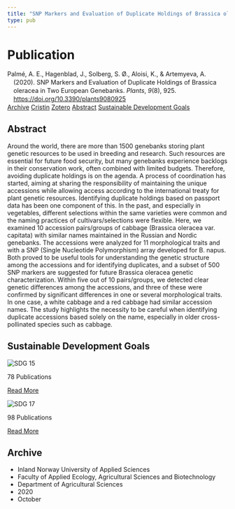 ```yaml
---
title: "SNP Markers and Evaluation of Duplicate Holdings of Brassica oleracea in Two European Genebanks"
type: pub
---
```

<h1>Publication</h1>
<article id="csl-bib-container-BRLK9D3M" class="csl-bib-container">
  <div class="csl-bib-body" style="line-height: 1.35; padding-left: 1em; text-indent:-1em;">
  <div class="csl-entry">Palm&#xE9;, A. E., Hagenblad, J., Solberg, S. &#xD8;., Aloisi, K., &amp; Artemyeva, A. (2020). SNP Markers and Evaluation of Duplicate Holdings of Brassica oleracea in Two European Genebanks. <i>Plants</i>, <i>9</i>(8), 925. <a href="https://doi.org/10.3390/plants9080925">https://doi.org/10.3390/plants9080925</a></div>
</div>
  <div class="csl-bib-buttons">
    <a href="#taxonomy-article-BRLK9D3M" class="csl-bib-button">Archive</a>
    <a href="https://app.cristin.no/results/show.jsf?id=1838334" alt="Cristin URL" class="csl-bib-button">Cristin</a>
    <a href="http://zotero.org/groups/5022929/items/BRLK9D3M" alt="Zotero URL" class="csl-bib-button">Zotero</a>
    <a href="#abstract-article-BRLK9D3M" class="csl-bib-button">Abstract</a>
    <a href="#sdg-article-BRLK9D3M" class="csl-bib-button">Sustainable Development Goals</a>
  </div>
  <div id="csl-bib-meta-container-BRLK9D3M"></div>
</article>
<div id="csl-bib-meta-BRLK9D3M" class="csl-bib-meta">
  <article id="abstract-article-BRLK9D3M" class="abstract-article">
    <h1>Abstract</h1>
    Around the world, there are more than 1500 genebanks storing plant genetic resources to be used in breeding and research. Such resources are essential for future food security, but many genebanks experience backlogs in their conservation work, often combined with limited budgets. Therefore, avoiding duplicate holdings is on the agenda. A process of coordination has started, aiming at sharing the responsibility of maintaining the unique accessions while allowing access according to the international treaty for plant genetic resources. Identifying duplicate holdings based on passport data has been one component of this. In the past, and especially in vegetables, different selections within the same varieties were common and the naming practices of cultivars/selections were flexible. Here, we examined 10 accession pairs/groups of cabbage (Brassica oleracea var. capitata) with similar names maintained in the Russian and Nordic genebanks. The accessions were analyzed for 11 morphological traits and with a SNP (Single Nucleotide Polymorphism) array developed for B. napus. Both proved to be useful tools for understanding the genetic structure among the accessions and for identifying duplicates, and a subset of 500 SNP markers are suggested for future Brassica oleracea genetic characterization. Within five out of 10 pairs/groups, we detected clear genetic differences among the accessions, and three of these were confirmed by significant differences in one or several morphological traits. In one case, a white cabbage and a red cabbage had similar accession names. The study highlights the necessity to be careful when identifying duplicate accessions based solely on the name, especially in older cross-pollinated species such as cabbage.
  </article>
  <article id="sdg-article-BRLK9D3M" class="sdg-article">
    <h1>Sustainable Development Goals</h1>
    <div class="sdg-container"><div id="sdg15" class="sdg">
<img src="{{< params subfolder >}}images/sdg/sdg15_en.png" class="image" alt="SDG 15">
<div class="sdg-overlay">
<p class="sdg-publication-count"><span>78</span> Publications</p>
<p><a href="https://sdgs.un.org/goals/goal15" class="sdg-read-more">Read More</a></p>
</div>
</div> <div id="sdg17" class="sdg">
<img src="{{< params subfolder >}}images/sdg/sdg17_en.png" class="image" alt="SDG 17">
<div class="sdg-overlay">
<p class="sdg-publication-count"><span>98</span> Publications</p>
<p><a href="https://sdgs.un.org/goals/goal17" class="sdg-read-more">Read More</a></p>
</div>
</div></div>
  </article>
  <article id="taxonomy-article-BRLK9D3M" class="taxonomy-article">
    <h1>Archive</h1>
    <ul>
      <li>Inland Norway University of Applied Sciences</li>
      <li>Faculty of Applied Ecology, Agricultural Sciences and Biotechnology</li>
      <li>Department of Agricultural Sciences</li>
      <li>2020</li>
      <li>October</li>
    </ul>
  </article>
</div>
